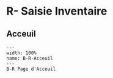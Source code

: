 # R- Saisie Inventaire

## Acceuil

```{figure} Docs/B-R.png
---
width: 100%
name: B-R-Acceuil
---
B-R Page d'Acceuil
```